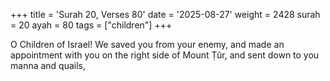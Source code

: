 +++
title = 'Surah 20, Verses 80'
date = '2025-08-27'
weight = 2428
surah = 20
ayah = 80
tags = ["children"]
+++

O Children of Israel! We saved you from your enemy, and made an appointment with you on the right side of Mount Ṭûr, and sent down to you manna and quails,